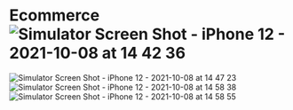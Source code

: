 # Ecommerce![Simulator Screen Shot - iPhone 12 - 2021-10-08 at 14 42 36](https://user-images.githubusercontent.com/29285670/136642689-4a0d5aae-d947-49ee-a4df-64e6d705703a.png)
![Simulator Screen Shot - iPhone 12 - 2021-10-08 at 14 47 23](https://user-images.githubusercontent.com/29285670/136642690-0e9cf79a-8185-4f34-abce-333b3f980b58.png)
![Simulator Screen Shot - iPhone 12 - 2021-10-08 at 14 58 38](https://user-images.githubusercontent.com/29285670/136642695-87493628-6b41-4dc8-8b28-2db7f6bffbae.png)
![Simulator Screen Shot - iPhone 12 - 2021-10-08 at 14 58 55](https://user-images.githubusercontent.com/29285670/136642699-322f5be8-d6de-46cb-a895-d6c370f33757.png)
